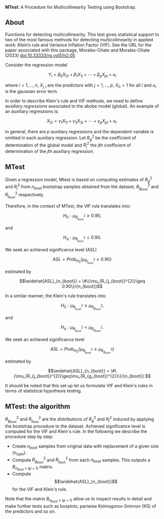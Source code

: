 **MTest**: A Procedure for Multicollinearity Testing using Bootstrap.

## About

Functions for detecting multicollinearity. This test gives statistical support to two of the most famous methods for detecting multicollinearity in applied work: Klein’s rule and Variance Inflation Factor (VIF). See the URL for the paper associated with this package, Morales-Oñate and Morales-Oñate (2023) [doi:10.33333/rp.vol51n2.05](doi:10.33333/rp.vol51n2.05)


Consider the regression model

$$
Y_i	= \beta_{0}X_{0i} + \beta_{1}X_{1i} + \cdots+ \beta_{p}X_{pi} +u_i
$$

where $i = 1,\ldots,n$, $X_{j,i}$ are the predictors with $j = 1,\ldots,p$, $X_0 = 1$ for all $i$ and $u_i$ is the gaussian error term. 

In order to describe Klein's rule and VIF methods, we need to define *auxiliary regressions* associated to the abobe model (global). An example of an auxiliary regressions is:

$$
X_{2i} =  \gamma_{1}X_{1i} + \gamma_{3}X_{3i} + \cdots+ \gamma_{p}X_{pi} +u_i.
$$

In general, there are $p$ auxiliary regressions and the dependent variable is omitted in each auxiliary regression. Let $R_{g}^{2}$ be the coefficient of determination of the global model and $R_{j}^{2}$ the $j\text{th}$ coefficient of determination of the $j\text{th}$ auxiliary regression.


## MTest

Given a regression model, Mtest is based on computing estimates of $R_{g}^{2}$ and $R_{j}^{2}$ from $n_{boot}$ bootstrap samples obtained from the dataset, $R_{g_{boot}}^{2}$ and $R_{j_{boot}}^{2}$ respectively. 

Therefore, in the context of MTest, the VIF rule translates into:

$$H_0:\mu_{R_{j_{boot}}^{2}}\geq 0.90,$$

and 

$$H_a:\mu_{R_{j_{boot}}^{2}}<0.90.$$

We seek an achieved significance level (ASL)

$$ASL = Prob_{H_0}\{\mu_{R_{j_{boot}}^{2}}\geq 0.90\}$$

estimated by 

$$\widehat{ASL}_{n_{boot}} = \#\{\mu_{R_{j_{boot}}^{2}}\geq 0.90\}/{n_{boot}}$$

In a similar manner, the  Klein's rule translates into:

$$H_0:\mu_{R_{j_{boot}}^{2}}\geq \mu_{R_{g_{boot}}^{2}},$$

and 

$$
H_a:\mu_{R_{j_{boot}}^{2}}<\mu_{R_{g_{boot}}^{2}}.
$$

We seek an achieved significance level

$$ASL = Prob_{H_0}\{\mu_{R_{j_{boot}}^{2}}\geq \mu_{R_{g_{boot}}^{2}}\}$$

estimated by 

$$\widehat{ASL}_{n_{boot}} = \#\{\mu_{R_{j_{boot}}^{2}}\geq\mu_{R_{g_{boot}}^{2}}\}/{n_{boot}}.$$

It should be noted that this set up let us formulate VIF and Klein's rules in terms of statistical hypothesis testing. 




## MTest: the algorithm


$R_{g_{boot}}^{2}$ and $R_{j_{boot}}^{2}$ are the distributions of $R_{g}^{2}$ and $R_{j}^{2}$ induced by applying the bootstrap procedure to the dataset. Achieved significance level is computed for the VIF and Klein's rule. In the following we describe the procedure step by step:


- Create $n_{boot}$ samples from original data with replacement of a given size ($n_{sam}$). 
- Compute $R_{g_{boot}}^{2}$ and $R_{j_{boot}}^{2}$ from each $n_{boot}$ samples. This outputs a $B_{n_{boot}\times (p+1)}$ matrix.
- Compute $$\widehat{ASL}_{n_{boot}}$$ for the VIF and Klein's rule.


Note that the matrix $B_{n_{boot}\times (p+1)}$ allow us to inspect results in detail and make further tests such as boxplots, pariwise Kolmogorov-Smirnov (KS) of the predictors and so on.